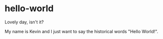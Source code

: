 # hello-world

Lovely day, isn't it?

My name is Kevin and I just want to say the historical words "Hello World!". 

